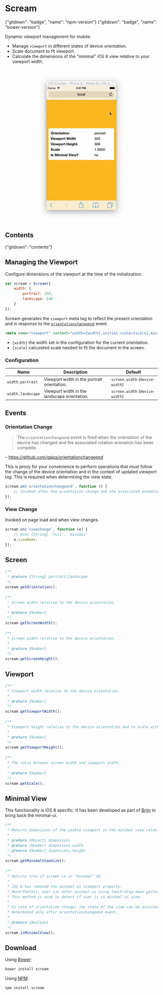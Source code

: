 # Scream

{"gitdown": "badge", "name": "npm-version"}
{"gitdown": "badge", "name": "bower-version"}

Dynamic viewport management for mobile.

* Manage `viewport` in different states of device orientation.
* Scale document to fit viewport.
* Calculate the dimensions of the "minimal" iOS 8 view relative to your viewport width.

![Demonstration using iOS simulator](./.gitdown/demonstration.gif)

## Contents

{"gitdown": "contents"}

## Managing the Viewport

Configure dimensions of the viewport at the time of the initialization:

```js
var scream = Scream({
    width: {
        portrait: 320,
        landscape: 640
    }
});
```

Scream generates the `viewport` meta tag to reflect the present orientation and in response to the [`orientationchangeend`](https://github.com/gajus/orientationchangeend) event.

```html
<meta name="viewport" content="width={width},initial-scale={scale},minimum-scale={scale},maximum-scale={scale},user-scale=0">
```

* `{width}` the width set in the configuration for the current orientation.
* `{scale}` calculated scale needed to fit the document in the screen.

### Configuration

| Name | Description | Default |
| --- | --- | --- |
| `width.portrait` | Viewport width in the portrait orientation. | `screen.width` (`device-width`) |
| `width.landscape` | Viewport width in the landscape orientation. | `screen.width` (`device-width`) |

## Events

### Orientation Change

> The `orientationchangeend` event is fired when the orientation of the device has changed and the associated rotation animation has been complete.

– https://github.com/gajus/orientationchangeend

This is proxy for your convenience to perform operations that must follow the change of the device orientation and in the context of updated viewport tag. This is required when determining the view state.

```js
scream.on('orientationchangeend', function () {
    // Invoked after the orientation change and the associated animation (iOS) has been completed.
});
```

### View Change

Invoked on page load and when view changes.

```js
scream.on('viewchange', function (e) {
    // @var {String} 'full', 'minimal'
    e.viewName;
});
```

## Screen

```js
/**
 * @return {String} portrait|landscape
 */
scream.getOrientation();

/**
 * Screen width relative to the device orientation.
 *
 * @return {Number}
 */
scream.getScreenWidth();

/**
 * Screen width relative to the device orientation.
 *
 * @return {Number}
 */
scream.getScreenHeight();
```

## Viewport

```js
/**
 * Viewport width relative to the device orientation.
 * 
 * @return {Number}
 */
scream.getViewportWidth();

/**
 * Viewport height relative to the device orientation and to scale with the viewport width.
 *
 * @return {Number}
 */
scream.getViewportHeight();

/**
 * The ratio between screen width and viewport width.
 *
 * @return {Number}
 */
scream.getScale();
```

## Minimal View

This functionality is iOS 8 specific. It has been developed as part of [Brim](https://github.com/gajus/brim) to bring back the minimal-ui.

```js
/**
 * Returns dimensions of the usable viewport in the minimal view relative to the current viewport width and orientation.
 * 
 * @return {Object} dimensions
 * @return {Number} dimensions.width
 * @return {Number} dimensions.height
 */
scream.getMinimalViewSize();

/**
 * Returns true if screen is in "minimal" UI.
 *
 * iOS 8 has removed the minimal-ui viewport property.
 * Nevertheless, user can enter minimal-ui using touch-drag-down gesture.
 * This method is used to detect if user is in minimal-ui view.
 *
 * In case of orientation change, the state of the view can be accurately
 * determined only after orientationchangeend event.
 * 
 * @return {Boolean}
 */
scream.isMinimalView();
```

## Download

Using [Bower](http://bower.io/):

```sh
bower install scream
```

Using [NPM](https://www.npmjs.org/):

```sh
npm install scream
```